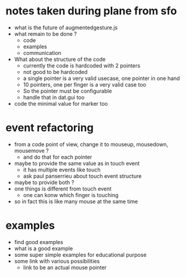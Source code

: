 # notes taken during plane from sfo

* what is the future of augmentedgesture.js
* what remain to be done ?
  * code
  * examples
  * communication
* What about the structure of the code
  * currently the code is hardcoded with 2 pointers
  * not good to be hardcoded
  * a single pointer is a very valid usecase, one pointer in one hand
  * 10 pointers, one per finger is a very valid case too
  * So the pointer must be configurable
  * handle that in dat.gui too
* code the minimal value for marker too

# event refactoring
* from a code point of view, change it to mouseup, mousedown, mousemove ?
  * and do that for each pointer
* maybe to provide the same value as in touch event
  * it has multiple events like touch
  * ask paul panserrieu about touch event structure
* maybe to provide both ?
* one things is different from touch event
  * one can konw which finger is touching
* so in fact this is like many mouse at the same time

# examples
* find good examples
* what is a good example
* some super simple examples for educational purpose
* some link with various possibilities
  * link to be an actual mouse pointer











